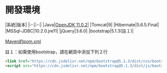 # 開發環境

|系統|版本| |:-:|:-:| |Java|[OpenJDK 11.0.2](https://jdk.java.net/archive/)|
|Tomcat|9| |Hibernate|5.6.5.Final| |MSSql-JDBC|10.2.0.jre11| |jQuery|3.6.0| |bootstrap|5.1.3(註１)|

[Maven的pom.xml](../pom.xml)

註１：如需使用bootstrap，請在網頁中添加下列２行

```html
<link href="https://cdn.jsdelivr.net/npm/bootstrap@5.1.3/dist/css/bootstrap.min.css" rel="stylesheet" integrity="sha384-1BmE4kWBq78iYhFldvKuhfTAU6auU8tT94WrHftjDbrCEXSU1oBoqyl2QvZ6jIW3" crossorigin="anonymous">
<script src="https://cdn.jsdelivr.net/npm/bootstrap@5.1.3/dist/js/bootstrap.bundle.min.js" integrity="sha384-ka7Sk0Gln4gmtz2MlQnikT1wXgYsOg+OMhuP+IlRH9sENBO0LRn5q+8nbTov4+1p" crossorigin="anonymous"></script>
```



